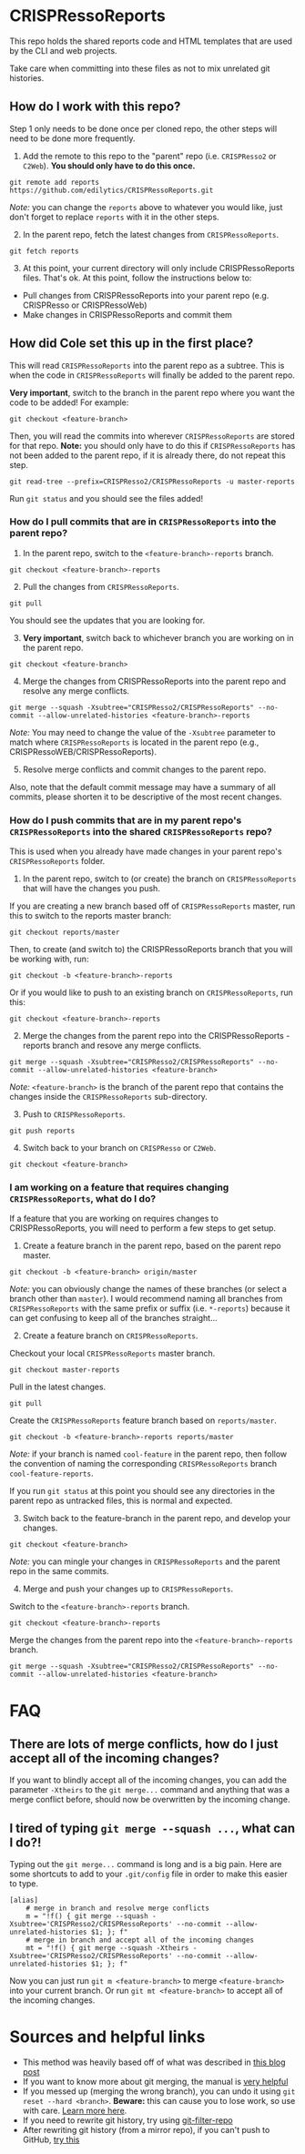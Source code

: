 # CRISPRessoReports

This repo holds the shared reports code and HTML templates that are used by the CLI and web projects.

Take care when committing into these files as not to mix unrelated git histories.

## How do I work with this repo?

Step 1 only needs to be done once per cloned repo, the other steps will need to be done more frequently.

1. Add the remote to this repo to the "parent" repo (i.e. `CRISPResso2` or `C2Web`). **You should only have to do this once.**

``` shell
git remote add reports https://github.com/edilytics/CRISPRessoReports.git
```

*Note:* you can change the `reports` above to whatever you would like, just don't forget to replace `reports` with it in the other steps.

2. In the parent repo, fetch the latest changes from `CRISPRessoReports`.

``` shell
git fetch reports
```

3. At this point, your current directory will only include CRISPRessoReports files. That's ok. At this point, follow the instructions below to:
- Pull changes from CRISPRessoReports into your parent repo (e.g. CRISPResso or CRISPRessoWeb)
- Make changes in CRISPRessoReports and commit them

## How did Cole set this up in the first place?

This will read `CRISPRessoReports` into the parent repo as a subtree. This is when the code in `CRISPRessoReports` will finally be added to the parent repo.

**Very important**, switch to the branch in the parent repo where you want the code to be added! For example:

``` shell
git checkout <feature-branch>
```

Then, you will read the commits into wherever `CRISPRessoReports` are stored for that repo. **Note:** you should only have to do this if `CRISPRessoReports` has not been added to the parent repo, if it is already there, do not repeat this step.

``` shell
git read-tree --prefix=CRISPResso2/CRISPRessoReports -u master-reports
```

Run `git status` and you should see the files added!

### How do I pull commits that are in `CRISPRessoReports` into the parent repo?

1. In the parent repo, switch to the `<feature-branch>-reports` branch.

``` shell
git checkout <feature-branch>-reports
```

2. Pull the changes from `CRISPRessoReports`.

``` shell
git pull
```

You should see the updates that you are looking for.

3. **Very important**, switch back to whichever branch you are working on in the parent repo.

``` shell
git checkout <feature-branch>
```

4. Merge the changes from CRISPRessoReports into the parent repo and resolve any merge conflicts.

``` shell
git merge --squash -Xsubtree="CRISPResso2/CRISPRessoReports" --no-commit --allow-unrelated-histories <feature-branch>-reports
```

*Note:* You may need to change the value of the `-Xsubtree` parameter to match where `CRISPRessoReports` is located in the parent repo (e.g., CRISPRessoWEB/CRISPRessoReports).

5. Resolve merge conflicts and commit changes to the parent repo.

Also, note that the default commit message may have a summary of all commits, please shorten it to be descriptive of the most recent changes.

### How do I push commits that are in my parent repo's `CRISPRessoReports` into the shared `CRISPRessoReports` repo?

This is used when you already have made changes in your parent repo's `CRISPRessoReports` folder.

1. In the parent repo, switch to (or create) the branch on `CRISPRessoReports` that will have the changes you push.

If you are creating a new branch based off of `CRISPRessoReports` master, run this to switch to the reports master branch:

``` shell
git checkout reports/master
```

Then, to create (and switch to) the CRISPRessoReports branch that you will be working with, run:

``` shell
git checkout -b <feature-branch>-reports
```

Or if you would like to push to an existing branch on `CRISPRessoReports`, run this:

``` shell
git checkout <feature-branch>-reports
```

2. Merge the changes from the parent repo <feature-branch> into the CRISPRessoReports <feature-branch>-reports branch and resove any merge conflicts.

``` shell
git merge --squash -Xsubtree="CRISPResso2/CRISPRessoReports" --no-commit --allow-unrelated-histories <feature-branch>
```

*Note:* `<feature-branch>` is the branch of the parent repo that contains the changes inside the `CRISPRessoReports` sub-directory.

3. Push to `CRISPRessoReports`.

``` shell
git push reports
```

4. Switch back to your branch on `CRISPResso` or `C2Web`.

``` shell
git checkout <feature-branch>
```

### I am working on a feature that requires changing `CRISPRessoReports`, what do I do?

If a feature that you are working on requires changes to CRISPRessoReports, you will need to perform a few steps to get setup.

1. Create a feature branch in the parent repo, based on the parent repo master.

``` shell
git checkout -b <feature-branch> origin/master
```

*Note:* you can obviously change the names of these branches (or select a branch other than `master`). I would recommend naming all branches from `CRISPRessoReports` with the same prefix or suffix (i.e. `*-reports`) because it can get confusing to keep all of the branches straight...


2. Create a feature branch on `CRISPRessoReports`.

Checkout your local `CRISPRessoReports` master branch.

``` shell
git checkout master-reports
```

Pull in the latest changes.

``` shell
git pull
```

Create the `CRISPRessoReports` feature branch based on `reports/master`.

``` shell
git checkout -b <feature-branch>-reports reports/master
```

*Note:* if your branch is named `cool-feature` in the parent repo, then follow the convention of naming the corresponding `CRISPRessoReports` branch `cool-feature-reports`.

If you run `git status` at this point you should see any directories in the parent repo as untracked files, this is normal and expected.

3. Switch back to the feature-branch in the parent repo, and develop your changes.

``` shell
git checkout <feature-branch>
```

*Note:* you can mingle your changes in `CRISPRessoReports` and the parent repo in the same commits.

4. Merge and push your changes up to `CRISPRessoReports`.

Switch to the `<feature-branch>-reports` branch.

``` shell
git checkout <feature-branch>-reports
```

Merge the changes from the parent repo into the `<feature-branch>-reports` branch.

``` shell
git merge --squash -Xsubtree="CRISPResso2/CRISPRessoReports" --no-commit --allow-unrelated-histories <feature-branch>
```

# FAQ

## There are lots of merge conflicts, how do I just accept all of the incoming changes?

If you want to blindly accept all of the incoming changes, you can add the parameter `-Xtheirs` to the `git merge...` command and anything that was a merge conflict before, should now be overwritten by the incoming change.

## I tired of typing `git merge --squash ...`, what can I do?!

Typing out the `git merge...` command is long and is a big pain. Here are some shortcuts to add to your `.git/config` file in order to make this easier to type.

``` git-config
[alias]
    # merge in branch and resolve merge conflicts
    m = "!f() { git merge --squash -Xsubtree='CRISPResso2/CRISPRessoReports' --no-commit --allow-unrelated-histories $1; }; f"
    # merge in branch and accept all of the incoming changes
    mt = "!f() { git merge --squash -Xtheirs -Xsubtree='CRISPResso2/CRISPRessoReports' --no-commit --allow-unrelated-histories $1; }; f"
```

Now you can just run `git m <feature-branch>` to merge `<feature-branch>` into your current branch. Or run `git mt <feature-branch>` to accept all of the incoming changes.

# Sources and helpful links

- This method was heavily based off of what was described in [this blog post](http://johnatten.com/2013/03/16/git-subtree-merge-the-quick-version/)
- If you want to know more about git merging, the manual is [very helpful](https://git-scm.com/book/en/v2/Git-Tools-Advanced-Merging)
- If you messed up (merging the wrong branch), you can undo it using `git reset --hard <branch>`. **Beware:** this can cause you to lose work, so use with care. [Learn more here](https://stackoverflow.com/a/8888015/1947159).
- If you need to rewrite git history, try using [git-filter-repo](https://github.com/newren/git-filter-repo)
- After rewriting git history (from a mirror repo), if you can't push to GitHub, [try this](https://stackoverflow.com/a/34266401/1947159)

